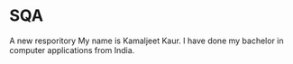 # SQA
A new resporitory
My name is Kamaljeet Kaur. I have done my bachelor in computer applications from India.
